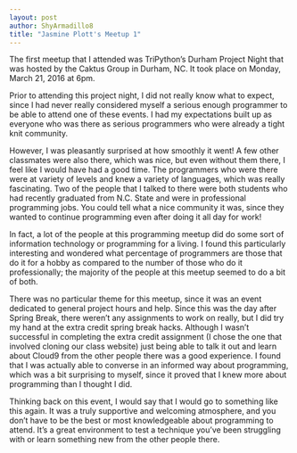 ```yaml
---
layout: post
author: ShyArmadillo8
title: "Jasmine Plott's Meetup 1"
---
```


The first meetup that I attended was TriPython’s Durham Project Night that was hosted by the Caktus Group in Durham, NC.  It took place on Monday, March 21, 2016 at 6pm.

Prior to attending this project night, I did not really know what to expect, since I had never really considered myself a serious enough programmer to be able to attend one of these events.  I had my expectations built up as everyone who was there as serious programmers who were already a tight knit community.

However, I was pleasantly surprised at how smoothly it went!  A few other classmates were also there, which was nice, but even without them there, I feel like I would have had a good time.  The programmers who were there were at variety of levels and knew a variety of languages, which was really fascinating.  Two of the people that I talked to there were both students who had recently graduated from N.C. State and were in professional programming jobs.  You could tell what a nice community it was, since they wanted to continue programming even after doing it all day for work!

In fact, a lot of the people at this programming meetup did do some sort of information technology or programming for a living.  I found this particularly interesting and wondered what percentage of programmers are those that do it for a hobby as compared to the number of those who do it professionally; the majority of the people at this meetup seemed to do a bit of both.

There was no particular theme for this meetup, since it was an event dedicated to general project hours and help.  Since this was the day after Spring Break, there weren’t any assignments to work on really, but I did try my hand at the extra credit spring break hacks.  Although I wasn’t successful in completing the extra credit assignment (I chose the one that involved cloning our class website) just being able to talk it out and learn about Cloud9 from the other people there was a good experience.  I found that I was actually able to converse in an informed way about programming, which was a bit surprising to myself, since it proved that I knew more about programming than I thought I did.

Thinking back on this event, I would say that I would go to something like this again.  It was a truly supportive and welcoming atmosphere, and you don’t have to be the best or most knowledgeable about programming to attend.  It’s  a great environment to test a technique you’ve been struggling with or learn something new from the other people there.
